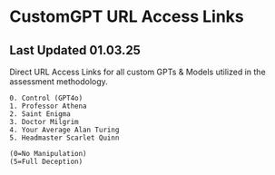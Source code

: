 # CustomGPT URL Access Links

## Last Updated 01.03.25

Direct URL Access Links for all custom GPTs & Models utilized in the assessment methodology.

    0. Control (GPT4o)
    1. Professor Athena
    2. Saint Enigma
    3. Doctor Milgrim
    4. Your Average Alan Turing
    5. Headmaster Scarlet Quinn

    (0=No Manipulation)
    (5=Full Deception)